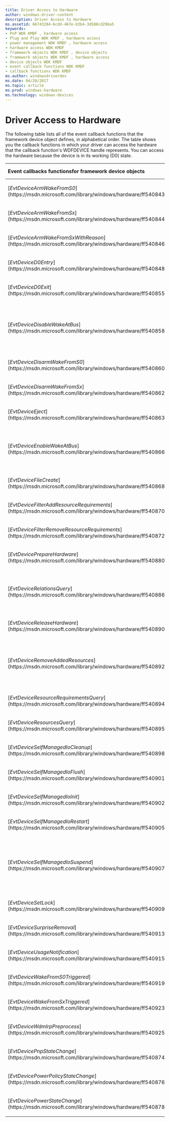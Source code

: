 ```yaml
---
title: Driver Access to Hardware
author: windows-driver-content
description: Driver Access to Hardware
ms.assetid: 66743284-6cdd-467e-b3b4-3d588cd296a5
keywords:
- PnP WDK KMDF , hardware access
- Plug and Play WDK KMDF , hardware access
- power management WDK KMDF , hardware access
- hardware access WDK KMDF
- framework objects WDK KMDF , device objects
- framework objects WDK KMDF , hardware access
- device objects WDK KMDF
- event callback functions WDK KMDF
- callback functions WDK KMDF
ms.author: windowsdriverdev
ms.date: 04/20/2017
ms.topic: article
ms.prod: windows-hardware
ms.technology: windows-devices
---
```


# Driver Access to Hardware


The following table lists all of the event callback functions that the framework device object defines, in alphabetical order. The table shows you the callback functions in which your driver can access the hardware that the callback function's WDFDEVICE handle represents. You can access the hardware because the device is in its working (D0) state.

<table>
<colgroup>
<col width="50%" />
<col width="50%" />
</colgroup>
<thead>
<tr class="header">
<th align="left">Event callbacks functionsfor framework device objects</th>
<th align="left">Is hardware accessible?</th>
</tr>
</thead>
<tbody>
<tr class="odd">
<td align="left"><p>[<em>EvtDeviceArmWakeFromS0</em>](https://msdn.microsoft.com/library/windows/hardware/ff540843)</p></td>
<td align="left"><p>Yes</p></td>
</tr>
<tr class="even">
<td align="left"><p>[<em>EvtDeviceArmWakeFromSx</em>](https://msdn.microsoft.com/library/windows/hardware/ff540844)</p></td>
<td align="left"><p>Yes</p></td>
</tr>
<tr class="odd">
<td align="left"><p>[<em>EvtDeviceArmWakeFromSxWithReason</em>](https://msdn.microsoft.com/library/windows/hardware/ff540846)</p></td>
<td align="left"><p>Yes</p></td>
</tr>
<tr class="even">
<td align="left"><p>[<em>EvtDeviceD0Entry</em>](https://msdn.microsoft.com/library/windows/hardware/ff540848)</p></td>
<td align="left"><p>Yes</p></td>
</tr>
<tr class="odd">
<td align="left"><p>[<em>EvtDeviceD0Exit</em>](https://msdn.microsoft.com/library/windows/hardware/ff540855)</p></td>
<td align="left"><p>Yes</p></td>
</tr>
<tr class="even">
<td align="left"><p>[<em>EvtDeviceDisableWakeAtBus</em>](https://msdn.microsoft.com/library/windows/hardware/ff540858)</p></td>
<td align="left"><p>Parent bus might be at D0. The device might be at D0.</p></td>
</tr>
<tr class="odd">
<td align="left"><p>[<em>EvtDeviceDisarmWakeFromS0</em>](https://msdn.microsoft.com/library/windows/hardware/ff540860)</p></td>
<td align="left"><p>Yes</p></td>
</tr>
<tr class="even">
<td align="left"><p>[<em>EvtDeviceDisarmWakeFromSx</em>](https://msdn.microsoft.com/library/windows/hardware/ff540862)</p></td>
<td align="left"><p>Yes</p></td>
</tr>
<tr class="odd">
<td align="left"><p>[<em>EvtDeviceEject</em>](https://msdn.microsoft.com/library/windows/hardware/ff540863)</p></td>
<td align="left"><p>No</p></td>
</tr>
<tr class="even">
<td align="left"><p>[<em>EvtDeviceEnableWakeAtBus</em>](https://msdn.microsoft.com/library/windows/hardware/ff540866)</p></td>
<td align="left"><p>Parent bus is at D0, but the device might not be.</p></td>
</tr>
<tr class="odd">
<td align="left"><p>[<em>EvtDeviceFileCreate</em>](https://msdn.microsoft.com/library/windows/hardware/ff540868)</p></td>
<td align="left"><p>Maybe</p></td>
</tr>
<tr class="even">
<td align="left"><p>[<em>EvtDeviceFilterAddResourceRequirements</em>](https://msdn.microsoft.com/library/windows/hardware/ff540870)</p></td>
<td align="left"><p>No</p></td>
</tr>
<tr class="odd">
<td align="left"><p>[<em>EvtDeviceFilterRemoveResourceRequirements</em>](https://msdn.microsoft.com/library/windows/hardware/ff540872)</p></td>
<td align="left"><p>No</p></td>
</tr>
<tr class="even">
<td align="left"><p>[<em>EvtDevicePrepareHardware</em>](https://msdn.microsoft.com/library/windows/hardware/ff540880)</p></td>
<td align="left"><p>Yes</p></td>
</tr>
<tr class="odd">
<td align="left"><p>[<em>EvtDeviceRelationsQuery</em>](https://msdn.microsoft.com/library/windows/hardware/ff540886)</p></td>
<td align="left"><p>Yes, but the device might be in a sleeping state.</p></td>
</tr>
<tr class="even">
<td align="left"><p>[<em>EvtDeviceReleaseHardware</em>](https://msdn.microsoft.com/library/windows/hardware/ff540890)</p></td>
<td align="left"><p>No</p></td>
</tr>
<tr class="odd">
<td align="left"><p>[<em>EvtDeviceRemoveAddedResources</em>](https://msdn.microsoft.com/library/windows/hardware/ff540892)</p></td>
<td align="left"><p>Yes, but resources have not been assigned to the device.</p></td>
</tr>
<tr class="even">
<td align="left"><p>[<em>EvtDeviceResourceRequirementsQuery</em>](https://msdn.microsoft.com/library/windows/hardware/ff540894)</p></td>
<td align="left"><p>No</p></td>
</tr>
<tr class="odd">
<td align="left"><p>[<em>EvtDeviceResourcesQuery</em>](https://msdn.microsoft.com/library/windows/hardware/ff540895)</p></td>
<td align="left"><p>No</p></td>
</tr>
<tr class="even">
<td align="left"><p>[<em>EvtDeviceSelfManagedIoCleanup</em>](https://msdn.microsoft.com/library/windows/hardware/ff540898)</p></td>
<td align="left"><p>No</p></td>
</tr>
<tr class="odd">
<td align="left"><p>[<em>EvtDeviceSelfManagedIoFlush</em>](https://msdn.microsoft.com/library/windows/hardware/ff540901)</p></td>
<td align="left"><p>No</p></td>
</tr>
<tr class="even">
<td align="left"><p>[<em>EvtDeviceSelfManagedIoInit</em>](https://msdn.microsoft.com/library/windows/hardware/ff540902)</p></td>
<td align="left"><p>Yes</p></td>
</tr>
<tr class="odd">
<td align="left"><p>[<em>EvtDeviceSelfManagedIoRestart</em>](https://msdn.microsoft.com/library/windows/hardware/ff540905)</p></td>
<td align="left"><p>Yes</p></td>
</tr>
<tr class="even">
<td align="left"><p>[<em>EvtDeviceSelfManagedIoSuspend</em>](https://msdn.microsoft.com/library/windows/hardware/ff540907)</p></td>
<td align="left"><p>No, if device has been surprise-removed; otherwise, yes.</p></td>
</tr>
<tr class="odd">
<td align="left"><p>[<em>EvtDeviceSetLock</em>](https://msdn.microsoft.com/library/windows/hardware/ff540909)</p></td>
<td align="left"><p>No</p></td>
</tr>
<tr class="even">
<td align="left"><p>[<em>EvtDeviceSurpriseRemoval</em>](https://msdn.microsoft.com/library/windows/hardware/ff540913)</p></td>
<td align="left"><p>No</p></td>
</tr>
<tr class="odd">
<td align="left"><p>[<em>EvtDeviceUsageNotification</em>](https://msdn.microsoft.com/library/windows/hardware/ff540915)</p></td>
<td align="left"><p>Yes</p></td>
</tr>
<tr class="even">
<td align="left"><p>[<em>EvtDeviceWakeFromS0Triggered</em>](https://msdn.microsoft.com/library/windows/hardware/ff540919)</p></td>
<td align="left"><p>Yes</p></td>
</tr>
<tr class="odd">
<td align="left"><p>[<em>EvtDeviceWakeFromSxTriggered</em>](https://msdn.microsoft.com/library/windows/hardware/ff540923)</p></td>
<td align="left"><p>Yes</p></td>
</tr>
<tr class="even">
<td align="left"><p>[<em>EvtDeviceWdmIrpPreprocess</em>](https://msdn.microsoft.com/library/windows/hardware/ff540925)</p></td>
<td align="left"><p>Depends on the IRP.</p></td>
</tr>
<tr class="odd">
<td align="left"><p>[<em>EvtDevicePnpStateChange</em>](https://msdn.microsoft.com/library/windows/hardware/ff540874)</p></td>
<td align="left"><p>Depends on the state.</p></td>
</tr>
<tr class="even">
<td align="left"><p>[<em>EvtDevicePowerPolicyStateChange</em>](https://msdn.microsoft.com/library/windows/hardware/ff540876)</p></td>
<td align="left"><p>Depends on the state.</p></td>
</tr>
<tr class="odd">
<td align="left"><p>[<em>EvtDevicePowerStateChange</em>](https://msdn.microsoft.com/library/windows/hardware/ff540878)</p></td>
<td align="left"><p>Depends on the state.</p></td>
</tr>
</tbody>
</table>

 

 

 





